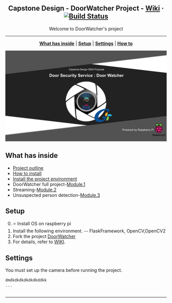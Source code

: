 <p align="center">
<h2 align="center"> Capstone Design - DoorWatcher Project - <a href="https://github.com/GachonCapstoneDesign/DoorWatcher/wiki/Project-outline">Wiki</a> · <a href="https://travis-ci.org/sergiokopplin/indigo"><img src="https://camo.githubusercontent.com/5393485b732749b3499264168fa8af60166071e8/68747470733a2f2f7472617669732d63692e6f72672f73657267696f6b6f70706c696e2f696e6469676f2e7376673f6272616e63683d67682d7061676573" alt="Build Status" data-canonical-src="https://travis-ci.org/sergiokopplin/indigo.svg?branch=gh-pages" style="max-width:100%;"></a></h2>
</p>

<p align="center">Welcome to DoorWatcher's project</p>

***

<p align="center">
<b><a href="README.md#what-has-inside">What has inside</a></b>
|
<b><a href="README.md#setup">Setup</a></b>
|
<b><a href="README.md#settings">Settings</a></b>
|
<b><a href="README.md#how-to">How to</a></b>
</p>

<p align="center">
<img src="https://raw.githubusercontent.com/GachonCapstoneDesign/DoorWatcher/master/assets/images/title.png" />
</p>

## What has inside
- [Project outline](https://github.com/GachonCapstoneDesign/DoorWatcher/wiki/Project-outline)
- [How to install](https://github.com/GachonCapstoneDesign/DoorWatcher/wiki/1.-Raspberry-pi-OS-Install)
- [Install the project environment](https://github.com/GachonCapstoneDesign/DoorWatcher/wiki/2.-Installing-the-Library)
-  DoorWatcher full project-[Module.1](https://github.com/GachonCapstoneDesign/DoorWatcher/wiki/Module1.-DoorWatcher)   
-  Streaming-[Module.2](https://github.com/GachonCapstoneDesign/DoorWatcher/wiki/Module2.-Streaming)   
-  Unsuspected person detection-[Module.3](https://github.com/GachonCapstoneDesign/DoorWatcher/wiki/Module3.-Unsuspected-person-detection)  

## Setup

0. :star: Install OS on raspberry pi
2. Install the following environment. -- FlaskFramework, OpenCV,OpenCV2
3. Fork the project [DoorWatcher](https://github.com/GachonCapstoneDesign/DoorWatcher)
4. For details, refer to [WIKI](https://github.com/GachonCapstoneDesign/DoorWatcher/wiki/Project-outline).

## Settings

You must set up the camera before running the project.  

```
dmdkdkdkdkdkdkddkk
...


```


---


